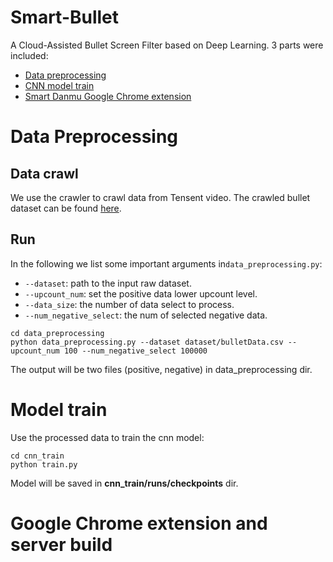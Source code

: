 # Smart-Bullet
A Cloud-Assisted Bullet Screen Filter based on Deep Learning. 3 parts were included:
* [Data preprocessing](https://github.com/hniu1/Smart-Bullet/tree/master/data_preprocessing)
* [CNN model train](https://github.com/hniu1/Smart-Bullet/tree/master/cnn_train)
* [Smart Danmu Google Chrome extension](https://github.com/hniu1/Smart-Bullet/tree/master/GExtension_server)

# Data Preprocessing
## Data crawl
We use the crawler to crawl data from Tensent video.
The crawled bullet dataset can be found [here](https://github.com/hniu1/Smart-Bullet/tree/master/data_preprocessing/dataset).
## Run
In the following we list some important arguments in```data_preprocessing.py```:
* ```--dataset```: path to the input raw dataset.
* ```--upcount_num```: set the positive data lower upcount level.
* ```--data_size```: the number of data select to process.
* ```--num_negative_select```: the num of selected negative data.

```
cd data_preprocessing
python data_preprocessing.py --dataset dataset/bulletData.csv --upcount_num 100 --num_negative_select 100000
```
The output will be two files (positive, negative) in data_preprocessing dir.

# Model train
Use the processed data to train the cnn model:
```
cd cnn_train
python train.py
```
Model will be saved in **cnn_train/runs/checkpoints** dir.

# Google Chrome extension and server build
